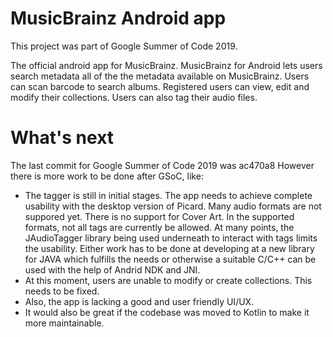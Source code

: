 # MusicBrainz Android app

This project was part of  Google Summer of Code 2019.

The official android app for MusicBrainz. MusicBrainz for Android lets users search metadata all of the the metadata available on MusicBrainz. Users can scan barcode to search albums. Registered users can view, edit and modify their collections. Users can also tag their audio files.
# What's next
The last commit for Google Summer of Code 2019 was ac470a8 However there is more work to be done after GSoC, like:
* The tagger is still in initial stages. The app needs to achieve complete usability with the desktop version of Picard. Many audio formats are not suppored yet. There is no support for Cover Art. In the supported formats, not all tags are currently be allowed. At many points, the JAudioTagger library being used underneath to interact with tags limits the usability. Either work has to be done at developing at a new library for JAVA which fulfills the needs or otherwise a suitable C/C++ can be used with the help of Andrid NDK and JNI.
* At this moment, users are unable to modify or create collections. This needs to be fixed.
* Also, the app is lacking a good and user friendly UI/UX.
* It would also be great if the codebase was moved to Kotlin to make it more maintainable.
